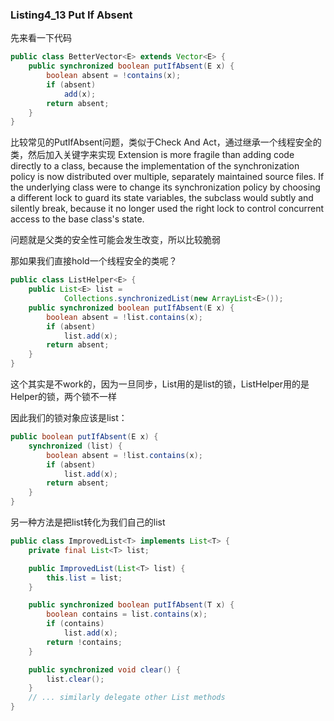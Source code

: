 ### Listing4_13 Put If Absent 

先来看一下代码

```java
public class BetterVector<E> extends Vector<E> {
    public synchronized boolean putIfAbsent(E x) {
        boolean absent = !contains(x);
        if (absent)
            add(x);
        return absent;
    }
}
```

比较常见的PutIfAbsent问题，类似于Check And Act，通过继承一个线程安全的类，然后加入关键字来实现
Extension is more fragile than adding code directly to a class, because the implementation of the synchronization policy is now distributed over multiple, separately maintained source files. If the underlying class were to change its synchronization policy by choosing a different lock to guard its state variables, the subclass would subtly and silently break, because it no longer used the right lock to control concurrent access to the base class's state.

问题就是父类的安全性可能会发生改变，所以比较脆弱

那如果我们直接hold一个线程安全的类呢？

```java
public class ListHelper<E> {
    public List<E> list =
            Collections.synchronizedList(new ArrayList<E>());
    public synchronized boolean putIfAbsent(E x) {
        boolean absent = !list.contains(x);
        if (absent)
            list.add(x);
        return absent;
    }
}
```

这个其实是不work的，因为一旦同步，List用的是list的锁，ListHelper用的是Helper的锁，两个锁不一样

因此我们的锁对象应该是list：

```java
public boolean putIfAbsent(E x) {
    synchronized (list) {
        boolean absent = !list.contains(x);
        if (absent)
            list.add(x);
        return absent;
    }
}
```

另一种方法是把list转化为我们自己的list

```java
public class ImprovedList<T> implements List<T> {
    private final List<T> list;

    public ImprovedList(List<T> list) {
        this.list = list;
    }

    public synchronized boolean putIfAbsent(T x) {
        boolean contains = list.contains(x);
        if (contains)
            list.add(x);
        return !contains;
    }

    public synchronized void clear() {
        list.clear();
    }
    // ... similarly delegate other List methods
}
```